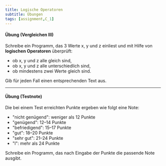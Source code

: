 ```yaml
---
title: Logische Operatoren
subtitle: Übungen
tags: [assignment,C_1]
---
```


#### Übung (Vergleichen III)

Schreibe ein Programm, das 3 Werte x, y und z einliest und mit Hilfe von **logischen Operatoren** überprüft:

- ob x, y und z alle gleich sind,
- ob x, y und z alle unterschiedlich sind,
- ob mindestens zwei Werte gleich sind.

Gib für jeden Fall einen entsprechenden Text aus.



---

#### Übung (Testnote)

Die bei einem Test erreichten Punkte ergeben wie folgt eine Note:

- "nicht genügend": weniger als 12 Punkte
- "genügend": 12–14 Punkte
- "befriedigend": 15–17 Punkte
- "gut": 18–20 Punkte
- "sehr gut": 21–24 Punkte
- "I": mehr als 24 Punkte

Schreibe ein Programm, das nach Eingabe der Punkte die passende Note ausgibt.

